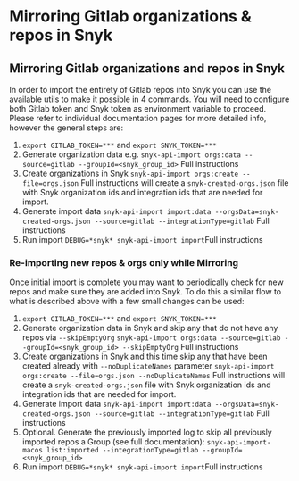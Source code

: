 # Mirroring Gitlab organizations & repos in Snyk

## Mirroring Gitlab organizations and repos in Snyk

In order to import the entirety of Gitlab repos into Snyk you can use the available utils to make it possible in 4 commands. You will need to configure both Gitlab token and Snyk token as environment variable to proceed. Please refer to individual documentation pages for more detailed info, however the general steps are:

1. `export GITLAB_TOKEN=***` and `export SNYK_TOKEN=***`
2. Generate organization data e.g. `snyk-api-import orgs:data --source=gitlab --groupId=<snyk_group_id>` Full instructions
3. Create organizations in Snyk `snyk-api-import orgs:create --file=orgs.json` Full instructions will create a `snyk-created-orgs.json` file with Snyk organization ids and integration ids that are needed for import.
4. Generate import data `snyk-api-import import:data --orgsData=snyk-created-orgs.json --source=gitlab --integrationType=gitlab` Full instructions
5. Run import `DEBUG=*snyk* snyk-api-import import`Full instructions

### Re-importing new repos & orgs only while Mirroring

Once initial import is complete you may want to periodically check for new repos and make sure they are added into Snyk. To do this a similar flow to what is described above with a few small changes can be used:

1. `export GITLAB_TOKEN=***` and `export SNYK_TOKEN=***`
2. Generate organization data in Snyk and skip any that do not have any repos via `--skipEmptyOrg` `snyk-api-import orgs:data --source=gitlab --groupId=<snyk_group_id> --skipEmptyOrg` Full instructions
3. Create organizations in Snyk and this time skip any that have been created already with `--noDuplicateNames` parameter `snyk-api-import orgs:create --file=orgs.json --noDuplicateNames` Full instructions will create a `snyk-created-orgs.json` file with Snyk organization ids and integration ids that are needed for import.
4. Generate import data `snyk-api-import import:data --orgsData=snyk-created-orgs.json --source=gitlab --integrationType=gitlab` Full instructions
5. Optional. Generate the previously imported log to skip all previously imported repos a Group (see full documentation): `snyk-api-import-macos list:imported --integrationType=gitlab --groupId=<snyk_group_id>`
6. Run import `DEBUG=*snyk* snyk-api-import import`Full instructions

